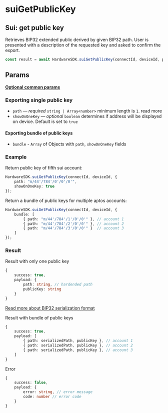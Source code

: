 # suiGetPublicKey

## Sui: get public key

Retrieves BIP32 extended public derived by given BIP32 path. User is presented with a description of the requested key and asked to confirm the export.

```typescript
const result = await HardwareSDK.suiGetPublicKey(connectId, deviceId, params);
```

## Params

[**Optional common params**](../../common-params.md)

### Exporting single public key

* `path` — _required_ `string | Array<number>` minimum length is `1`. read more
* `showOnOneKey` — _optional_ `boolean` determines if address will be displayed on device. Default is set to `true`

#### Exporting bundle of public keys

* `bundle` - `Array` of Objects with `path`, `showOnOneKey` fields

### Example

Return public key of fifth sui account:

```typescript
HardwareSDK.suiGetPublicKey(connectId, deviceId, {
    path: "m/44'/784'/0'/0'/0'",
    showOnOneKey: true
});
```

Return a bundle of public keys for multiple aptos accounts:

```typescript
HardwareSDK.suiGetPublicKey(connectId, deviceId, {
    bundle: [
        { path: "m/44'/784'/1'/0'/0'" }, // account 1
        { path: "m/44'/784'/2'/0'/0'" }, // account 2
        { path: "m/44'/784'/3'/0'/0'" }  // account 3
    ]
});
```

### Result

Result with only one public key

```typescript
{
    success: true,
    payload: {
        path: string, // hardended path
        publicKey: string
    }
}
```

[Read more about BIP32 serialization format](https://github.com/bitcoin/bips/blob/master/bip-0032.mediawiki#Serialization\_format)

Result with bundle of public keys

```typescript
{
    success: true,
    payload: [
        { path: serializedPath, publicKey }, // account 1
        { path: serializedPath, publicKey }, // account 2
        { path: serializedPath, publicKey }, // account 3
    ]
}
```

Error

```typescript
{
    success: false,
    payload: {
        error: string, // error message
        code: number // error code
    }
}
```
